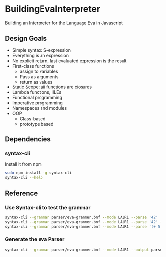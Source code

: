 # BuildingEvaInterpreter
Building an Interpreter for the Language Eva in Javascript

## Design Goals
- Simple syntax: S-expression
- Everything is an expression
- No explicit return, last evaluated expression is the result
- First-class functions
    - assign to variables
    - Pass as arguments
    - return as values
- Static Scope: all functions are closures
- Lambda functions, IILEs
- Functional programming
- Imperative programming
- Namespaces and modules
- OOP
    - Class-based
    - prototype based

## Dependencies

### syntax-cli
Install it from npm
```bash
sudo npm install -g syntax-cli
syntax-cli --help
```

## Reference 
### Use Syntax-cli to test the grammar

```bash
syntax-cli --grammar parser/eva-grammer.bnf --mode LALR1 --parse '42'
syntax-cli --grammar parser/eva-grammer.bnf --mode LALR1 --parse '42' --tokenize
syntax-cli --grammar parser/eva-grammer.bnf --mode LALR1 --parse '(+ 5 foo)'
```

### Generate the eva Parser
```bash
syntax-cli --grammar parser/eva-grammer.bnf --mode LALR1 --output parser/evaParser.js
```

